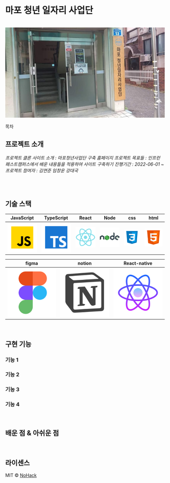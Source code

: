 # 마포 청년 일자리 사업단

<p align="center">
  <br>
  <img src="./readmeimg/mapo.jpg">
  <br>
</p>

목차

## 프로젝트 소개

<p align="justify">
<h6>프로젝트 클론 사이트 소개 : 마포청년사업단 구축 홈페이지
프로젝트 목표들 : 인프런 패스트캠퍼스에서 배운 내용들을 적용하여 사이트 구축하기
진행기간 : 2022-06-01 ~
프로젝트 참여자 : 김연준 임창운 강대국 </h6>
</p>

<br>

## 기술 스택

| JavaScript | TypeScript |  React   |  Node   |  css   |  html   |
| :--------: | :--------: | :------: | :-----: | :----: | :-----: |
|   ![js]    |   ![ts]    | ![react] | ![node] | ![css] | ![html] |

|  figma   |  notion   |  React-native   |
| :------: | :-------: | :-------------: |
| ![figma] | ![notion] | ![react-native] |

<br>

## 구현 기능

### 기능 1

### 기능 2

### 기능 3

### 기능 4

<br>

## 배운 점 & 아쉬운 점

<p align="justify">

</p>

<br>

## 라이센스

MIT &copy; [NoHack](mailto:changwoon2@gmail.com)

<!-- Stack Icon Refernces -->

[js]: /readmeimg/javascript.svg
[ts]: /readmeimg/typescript.svg
[react]: /readmeimg/react.svg
[node]: /readmeimg/node.svg
[css]: /readmeimg/css.svg
[html]: /readmeimg/html.svg
[notion]: /readmeimg/notion.svg
[figma]: /readmeimg/figma.svg
[react-native]: /readmeimg/react-native.svg
